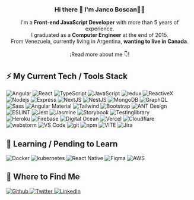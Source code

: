 <p align="center" width="300">
   <h3 align="center">Hi there 👋 I'm Janco Boscan🧑‍💻</h3>
</p>

<p align="center">
   I'm a <strong>Front-end JavaScript Developer</strong> with more than 5 years of experience.
   <br />
   I graduated as a <strong>Computer Engineer</strong> at the end of 2015.
   <br />
   From Venezuela, currently living in Argentina, <strong>wanting to live in Canada</strong>.
   <br /><br />
   ¡Read more about me 👇!
</p>

## ⚡ My Current Tech / Tools Stack

<p>
   <img alt="Angular" src="https://img.shields.io/badge/-Angular-DD0031?style=flat-square&logo=angular&logoColor=white" />
   <img alt="React" src="https://img.shields.io/badge/-React-20232A?style=flat-square&logo=react&logoColor=61DAFB" />
   <img alt="TypeScript" src="https://img.shields.io/badge/-TypeScript-007ACC?style=flat-square&logo=typescript&logoColor=white" />
   <img alt="JavaScript" src="https://img.shields.io/badge/-JavaScript-black?style=flat-square&logo=javascript" />
   <img alt="redux" src="https://img.shields.io/badge/-Redux-764ABC?style=flat-square&logo=redux&logoColor=white" />
   <img alt="ReactiveX" src="https://img.shields.io/badge/-RxJs-B7178C?style=flat-square&logo=reactivex&logoColor=white" />
   <br>
   <img alt="Nodejs" src="https://img.shields.io/badge/-Nodejs-43853d?style=flat-square&logo=Node.js&logoColor=white" />
   <img alt="Express" src="https://img.shields.io/badge/express.js-%23404d59.svg?style=flat-square&logo=express&logoColor=%2361DAFB" />
   <img alt="NextJS" src="https://img.shields.io/badge/Next.js-000000?style=flat-square&logo=nextdotjs&logoColor=white" />
   <img alt="NestJS" src="https://img.shields.io/badge/nestjs-%23E0234E.svg?style=flat-square&logo=nestjs&logoColor=white" />
   <img alt="MongoDB" src="https://img.shields.io/badge/-MongoDB-13aa52?style=flat-square&logo=mongodb&logoColor=white" />
   <img alt="GraphQL" src="https://img.shields.io/badge/GraphQl-E10098?style=flat-square&logo=graphql&logoColor=white" />
   <br>
   <img alt="Sass" src="https://img.shields.io/badge/-Sass-CC6699?style=flat-square&logo=sass&logoColor=white" />
   <img alt="Angular Material" src="https://img.shields.io/badge/-Angular_Material-%231a202c?style=flat-square&logo=angular&logoColor=ffa712" />
   <img alt="Tailwind" src="https://img.shields.io/badge/-TailwindCss-%231a202c?style=flat-square&logo=tailwind-css" />
   <img alt="Bootstrap" src="https://img.shields.io/badge/-Bootstrap-563D7C?style=flat-square&logo=bootstrap&logoColor=white" />
   <img alt="ANT Design" src="https://img.shields.io/badge/Ant%20Design-1890FF?style=flat-square&logo=antdesign&logoColor=white" />
   <br>
   <img alt="ESLINT" src="https://img.shields.io/badge/eslint-3A33D1?style=flat-square&logo=eslint&logoColor=white" />
   <img alt="Jest" src="https://img.shields.io/badge/-jest-%23C21325?style=flat-square&logo=jest&logoColor=white" />
   <img alt="Jasmine" src="https://img.shields.io/badge/-Jasmine-%238A4182?style=flat-square&logo=Jasmine&logoColor=white" />
   <img alt="Storybook" src="https://img.shields.io/badge/storybook-FF4785?style=flat-square&logo=storybook&logoColor=white" />
   <img alt="Testinglibrary" src="https://img.shields.io/badge/-TestingLibrary-%23E33332?style=flat-square&logo=testing-library&logoColor=white" />
   <br>
   <img alt="Heroku" src="https://img.shields.io/badge/-Heroku-430098?style=flat-square&logo=heroku&logoColor=white" />
   <img alt="Firebase" src="https://img.shields.io/badge/firebase-%23039BE5.svg?style=flat-square&logo=firebase" />
   <img alt="Digital Ocean" src="https://img.shields.io/badge/DigitalOcean-%230167ff.svg?style=flat-square&logo=digitalOcean&logoColor=white" />
   <img alt="Vercel" src="https://img.shields.io/badge/vercel-%23000000.svg?style=flat-square&logo=vercel&logoColor=white" />
   <img alt="Cloudflare" src="https://img.shields.io/badge/Cloudflare-F38020?style=flat-square&logo=Cloudflare&logoColor=white" />
   <br>
   <img alt="webstorm" src="https://img.shields.io/badge/-WebStorm-000000?style=flat-square&logo=webstorm" />
   <img alt="VS Code" src="https://img.shields.io/badge/Visual%20Studio%20Code-0078d7.svg?style=flat-square&logo=visual-studio-code&logoColor=white" />
   <img alt="git" src="https://img.shields.io/badge/-Git-F05032?style=flat-square&logo=git&logoColor=white" />
   <img alt="npm" src="https://img.shields.io/badge/NPM-%23000000.svg?style=flat-square&logo=npm&logoColor=white" />
   <img alt="VITE" src="https://img.shields.io/badge/-Vite-B73BFE?style=flat-square&logo=Vite&logoColor=FFD62E" />
   <img alt="Jira" src="https://img.shields.io/badge/jira-%230A0FFF.svg?style=flat-square&logo=jira&logoColor=white" />
</p>

## 📖 Learning / Pending to Learn

<p>   
   <img alt="Docker" src="https://img.shields.io/badge/-Docker-2CA5E0?style=flat-square&logo=docker&logoColor=white" />
   <img alt="kubernetes" src="https://img.shields.io/badge/kubernetes-%23326ce5.svg?style=flat-square&logo=kubernetes&logoColor=white" />
   <img alt="React Native" src="https://img.shields.io/badge/-React_Native-20232A?style=flat-square&logo=react&logoColor=61DAFB" />
   <img alt="Figma" src="https://img.shields.io/badge/-Figma-F24E1E?style=flat-square&logo=figma&logoColor=white" />
   <img alt="AWS" src="https://img.shields.io/badge/Amazon_AWS-FF9900?style=flat-square&logo=amazonaws&logoColor=white" />
</p>

## 🔎 Where to Find Me
<p>
   <a href="https://github.com/jancobh" target="_blank">
      <img alt="Github" src="https://img.shields.io/badge/-GitHub-%2312100E?style=flat-square&logo=Github&logoColor=white" />
   </a>
   <a href="https://twitter.com/JancoBH" target="_blank">
      <img alt="Twitter" src="https://img.shields.io/badge/-Twitter-%231DA1F2?style=flat-square&logo=Twitter&logoColor=white" />
   </a>
   <a href="https://www.linkedin.com/in/jancobh" target="_blank">
      <img alt="LinkedIn" src="https://img.shields.io/badge/-linkedin-%230077B5?style=flat-square&logo=linkedin&logoColor=white" />
   </a>
</p>

<!--
**JancoBH/JancoBH** is a ✨ _special_ ✨ repository because its `README.md` (this file) appears on your GitHub profile.
   <img alt="Github" src="https://img.shields.io/badge/GitHub-%2312100E.svg?&style=for-the-badge&logo=Github&logoColor=white" />
   <img alt="Twitter" src="https://img.shields.io/badge/twitter-%231DA1F2.svg?&style=for-the-badge&logo=twitter&logoColor=white" />
   <img alt="LinkedIn" src="https://img.shields.io/badge/linkedin-%230077B5.svg?&style=for-the-badge&logo=linkedin&logoColor=white" />


Here are some ideas to get you started:

- 🔭 I’m currently working on ...
- 🌱 I’m currently learning ...
- 👯 I’m looking to collaborate on ...
- 🤔 I’m looking for help with ...
- 💬 Ask me about ...
- 📫 How to reach me: ...
- 😄 Pronouns: ...
- ⚡ Fun fact: ...
-->
